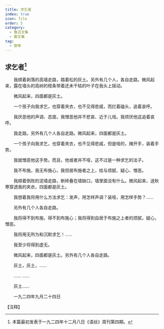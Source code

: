 ```yaml
---
title: 求乞者
index: true
icon: file
order: 5
category:
  - 鲁迅文集
  - 散文集
tag:  
  - 野草
---
```


## 求乞者[^①]

　　我顺着剥落的高墙走路，踏着松的灰土。另外有几个人，各自走路。微风起来，露在墙头的高树的枝条带着还未干枯的叶子在我头上摇动。

　　微风起来，四面都是灰土。

　　一个孩子向我求乞，也穿着夹衣，也不见得悲戚，而拦着磕头，追着哀呼。

　　我厌恶他的声调、态度。我憎恶他并不悲哀、近于儿戏。我烦厌他这追着哀呼。

　　我走路。另外有几个人各自走路。微风起来，四面都是灰土。

　　一个孩子向我求乞，也穿着夹衣，也不见得悲戚，但是哑的，摊开手，装着手势。

　　我就憎恶他这手势。而且，他或者并不哑，这不过是一种求乞的法子。

　　我不布施，我无布施心，我但居布施者之上，给与烦腻、疑心、憎恶。

　　我顺着倒败的泥墙走路，断砖叠在墙缺口，墙里面没有什么。微风起来，送秋寒穿透我的夹衣，四面都是灰土。

　　我想着我将用什么方法求乞：发声，用怎样声调？装哑，用怎样手势？……

　　另外有几个人各自走路。

　　我将得不到布施，得不到布施心；我将得到自居于布施之上者的烦腻，疑心，憎恶。

　　我将用无所为和沉默求乞！……

　　我至少将得到虚无。

　　微风起来，四面都是灰土。另外有几个人各自走路。

　　灰土，灰土，……

　　…… ……

　　灰土……

　　一九二四年九月二十四日

【注释】

[^①]:本篇最初发表于一九二四年十二月八日《语丝》周刊第四期。
